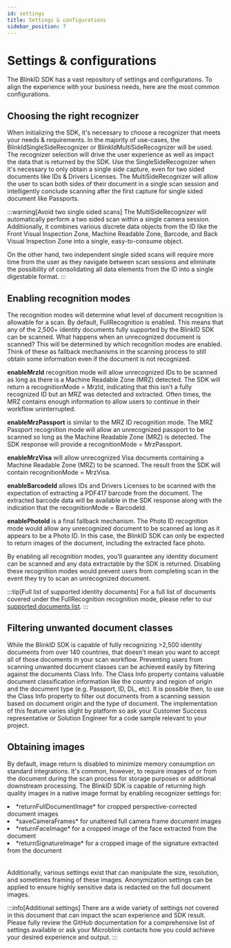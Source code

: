 ```yaml
---
id: settings
title: Settings & configurations
sidebar_position: 7
---
```


# Settings & configurations

The BlinkID SDK has a vast repository of settings and configurations. To align the experience with your business needs, here are the most common configurations.

## Choosing the right recognizer

When initializing the SDK, it's necessary to choose a recognizer that meets your needs & requirements. In the majority of use-cases, the BlinkIdSingleSideRecognizer or BlinkIdMultiSideRecognizer will be used. The recognizer selection will drive the user experience as well as impact the data that is returned by the SDK. Use the SingleSideRecognizer when it's necessary to only obtain a single side capture, even for two sided documents like IDs & Drivers Licenses. The MultiSideRecognizer will allow the user to scan both sides of their document in a single scan session and intelligently conclude scanning after the first capture for single sided document like Passports. 

:::warning[Avoid two single sided scans]
The MultiSideRecognizer will automatically perform a two sided scan within a single camera session. Additiionally, it combines various discrete data objects from the ID like the Front Visual Inspection Zone, Machine Readable Zone, Barcode, and Back Visual Inspection Zone into a single, easy-to-consume object. 

On the other hand, two independent single sided scans will require more time from the user as they navigate between scan sessions and eliminate the possibility of consolidating all data elements from the ID into a single digestable format. 
:::

## Enabling recognition modes

The recognition modes will determine what level of document recognition is allowable for a scan. By default, FullRecognition is enabled. This means that any of the 2,500+ identity documents fully supported by the BlinkID SDK can be scanned. What happens when an unrecognized document is scanned? This will be determined by which recognition modes are enabled. Think of these as fallback mechanisms in the scanning process to still obtain some information even if the document is not recognized.

**enableMrzId** recognition mode will allow unrecognized IDs to be scanned as long as there is a Machine Readable Zone (MRZ) detected. The SDK will return a recognitionMode = MrzId, indicating that this isn't a fully recognized ID but an MRZ was detected and extracted. Often times, the MRZ contains enough information to allow users to continue in their workflow uninterrupted. 

**enableMrzPassport** is similar to the MRZ ID recognition mode. The MRZ Passport recognition mode will allow an unrecognized passport to be scanned so long as the Machine Readable Zone (MRZ) is detected. The SDK response will provide a recognitionMode = MrzPassport.

**enableMrzVisa** will allow unrecognized Visa documents containing a Machine Readable Zone (MRZ) to be scanned. The result from the SDK will contain recognitionMode = MrzVisa.

**enableBarcodeId** allows IDs and Drivers Licenses to be scanned with the expectation of extracting a PDF417 barcode from the document. The extracted barcode data will be available in the SDK response along with the indication that the recognitionMode = BarcodeId.

**enablePhotoId** is a final fallback mechanism. The Photo ID recognition mode would allow any unrecognized document to be scanned as long as it appears to be a Photo ID. In this case, the BlinkID SDK can only be expected to return images of the document, including the extracted face photo. 


By enabling all recognition modes, you'll guarantee any identity document can be scanned and any data extractable by the SDK is returned. Disabling these recognition modes would prevent users from completing scan in the event they try to scan an unrecognized document. 

:::tip[Full list of supported identity documents]
For a full list of documents covered under the FullRecognition recognition mode, please refer to our [supported documents list](https://microblink.com/resources/full-list-of-supported-identity-documents/). 
:::

## Filtering unwanted document classes

While the BlinkID SDK is capable of fully recognizing >2,500 identity documents from over 140 countries, that doesn't mean you want to accept all of those documents in your scan workflow. Preventing users from scanning unwanted document classes can be achieved easily by filtering against the documents Class Info. The Class Info property contains valuable document classification information like the country and region of origin and the document type (e.g. Passport, ID, DL, etc). It is possible then, to use the Class Info property to filter out documents from a scanning session based on document origin and the type of document. The implementation of this feature varies slight by platform so ask your Customer Success representative or Solution Engineer for a code sample relevant to your project. 

## Obtaining images

By default, image return is disabled to minimize memory consumption on standard integrations. It's common, however, to require images of or from the document during the scan process for storage purposes or additional downstream processing. The BlinkID SDK is capable of returning high quality images in a native image format by enabling recognizer settings for:

<li>*returnFullDocumentImage* for cropped perspective-corrected document images</li>
<li>*saveCameraFrames* for unaltered full camera frame document images</li>
<li>*returnFaceImage* for a cropped image of the face extracted from the document</li>
<li>*returnSignatureImage* for a cropped image of the signature extracted from the document</li>
<br></br>
Additionally, various settings exist that can manipulate the size, resolution, and sometimes framing of these images. Anonymization settings can be applied to ensure highly sensitive data is redacted on the full document images. 

:::info[Additional settings]
There are a wide variety of settings not covered in this document that can impact the scan experience and SDK result. Please fully review the GitHub documentation for a comprehensive list of settings available or ask your Microblink contacts how you could achieve your desired experience and output.
:::